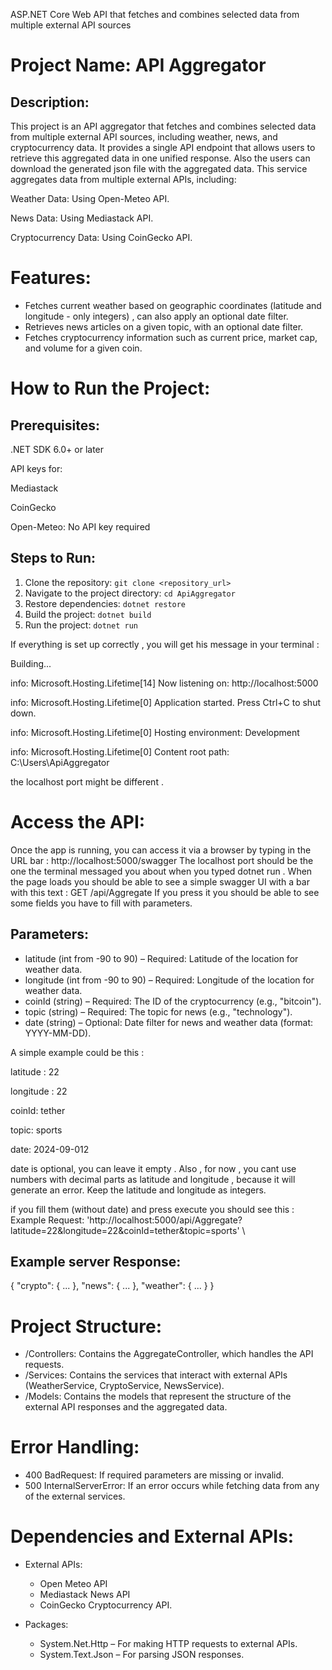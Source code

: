 ASP.NET Core Web API that fetches and combines selected data from multiple external API sources

Project Name: API Aggregator
==========================================
Description:
-------------
This project is an API aggregator that fetches and combines selected data from multiple external API sources,
including weather, news, and cryptocurrency data.
It provides a single API endpoint that allows users to retrieve this aggregated data in one unified response.
Also the users can download the generated json file with the aggregated data.
This service aggregates data from multiple external APIs, including:

Weather Data: Using Open-Meteo API.

News Data: Using Mediastack API.

Cryptocurrency Data: Using CoinGecko API.


Features:
==========================================
- Fetches current weather based on geographic coordinates (latitude and longitude - only integers) , can also apply an optional date filter.
- Retrieves news articles on a given topic, with an optional date filter.
- Fetches cryptocurrency information such as current price, market cap, and volume for a given coin.


How to Run the Project:
==========================================
Prerequisites:
--------------
.NET SDK 6.0+ or later

API keys for:

Mediastack

CoinGecko

Open-Meteo: No API key required

Steps to Run:
-------------
1. Clone the repository: `git clone <repository_url>`
2. Navigate to the project directory: `cd ApiAggregator`
3. Restore dependencies: `dotnet restore`
4. Build the project: `dotnet build`
5. Run the project: `dotnet run`

If everything is set up correctly , you will get his message in your terminal :

Building...

info: Microsoft.Hosting.Lifetime[14]
      Now listening on: http://localhost:5000
      
info: Microsoft.Hosting.Lifetime[0]
Application started. Press Ctrl+C to shut down.

info: Microsoft.Hosting.Lifetime[0]
Hosting environment: Development

info: Microsoft.Hosting.Lifetime[0]
Content root path: C:\Users\ApiAggregator

the localhost port might be different .



Access the API:
==========================================
Once the app is running, you can access it via a browser by typing in the URL bar : http://localhost:5000/swagger
The localhost port should be the one the terminal messaged you about when you typed dotnet run .
When the page loads you should be able to see a simple swagger UI with a bar with this text : 
GET /api/Aggregate
If you press it you should be able to see some fields you have to fill with parameters.

Parameters:
-----------
- latitude (int from -90 to 90) – Required: Latitude of the location for weather data.
- longitude (int from -90 to 90) – Required: Longitude of the location for weather data.
- coinId (string) – Required: The ID of the cryptocurrency (e.g., "bitcoin").
- topic (string) – Required: The topic for news (e.g., "technology").
- date (string) – Optional: Date filter for news and weather data (format: YYYY-MM-DD).

A simple example could be this :

latitude : 22

longitude : 22

coinId: tether

topic: sports

date: 2024-09-012

date is optional, you can leave it empty .
Also , for now , you cant use numbers with decimal parts as latitude and longitude , because it will generate an error.
Keep the latitude and longitude as integers.

if you fill them (without date) and press execute you should see this :
Example Request:
  'http://localhost:5000/api/Aggregate?latitude=22&longitude=22&coinId=tether&topic=sports' \

Example server Response:
-----------------
{
  "crypto": { ... },
  "news": { ... },
  "weather": { ... }
}


Project Structure:
==========================================
- /Controllers: Contains the AggregateController, which handles the API requests.
- /Services: Contains the services that interact with external APIs (WeatherService, CryptoService, NewsService).
- /Models: Contains the models that represent the structure of the external API responses and the aggregated data.

Error Handling:
=====================================
- 400 BadRequest: If required parameters are missing or invalid.
- 500 InternalServerError: If an error occurs while fetching data from any of the external services.


Dependencies and External APIs:
==========================================
- External APIs:
  - Open Meteo API
  - Mediastack News API
  - CoinGecko Cryptocurrency API.

- Packages:
  - System.Net.Http – For making HTTP requests to external APIs.
  - System.Text.Json – For parsing JSON responses.

